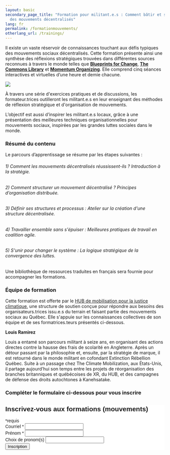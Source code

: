 ```yaml
---
layout: basic
secondary_page_title: "Formation pour militant.e.s : Comment bâtir et soutenir
  des mouvements décentralisés"
lang: fr
permalink: /formationmouvements/
otherlang_url: /trainings/
---
```

Il existe un vaste réservoir de connaissances touchant aux défis typiques des mouvements sociaux décentralisés. Cette formation présente ainsi une synthèse des réflexions stratégiques trouvées dans différentes sources reconnues à travers le monde telles que **[Blueprints for Change](www.blueprintsfc.org)**, **[The Commons Library](https://commonslibrary.org/)** et **[Momentum Organizing](https://www.momentumcommunity.org/)**. Elle comprend cinq séances interactives et virtuelles d’une heure et demie chacune. 

![](/media/diapo-formationmouvements.png)

À travers une série d'exercices pratiques et de discussions, les formateur.trices outilleront les militant.e.s en leur enseignant des méthodes de réflexion stratégique et d'organisation de mouvements. 

L’objectif est aussi d’inspirer les militant.e.s locaux, grâce à une présentation des meilleures techniques organisationnelles pour mouvements sociaux, inspirées par les grandes luttes sociales dans le monde. 

### **Résumé du contenu**

Le parcours d’apprentissage se résume par les étapes suivantes : 

###### 1) Comment les mouvements décentralisés réussissent-ils ? Introduction à la stratégie. 

###### 2) Comment structurer un mouvement décentralisé ? Principes d’organisation distribuée. 

###### 3) Définir ses structures et processus : Atelier sur la création d'une structure décentralisée. 

###### 4) Travailler ensemble sans s'épuiser : Meilleures pratiques de travail en coalition agile.  

###### 5) S'unir pour changer le système : La logique stratégique de la convergence des luttes. 

Une bibliothèque de ressources traduites en français sera fournie pour accompagner les formations.

### **Équipe de formation** 

Cette formation est offerte par le [HUB de mobilisation pour la justice climatique](https://www.lehub.ca/), une structure de soutien conçue pour répondre aux besoins des organisateurs.trices issu.e.s du terrain et faisant partie des mouvements sociaux au Québec. Elle s'appuie sur les connaissances collectives de son équipe et de ses formatrices.teurs présentés ci-dessous.

**Louis Ramirez**

Louis a entamé son parcours militant à seize ans, en organisant des actions directes contre la hausse des frais de scolarité en Angleterre. Après un détour passant par la philosophie et, ensuite, par la stratégie de marque, il est retourné dans le monde militant en cofondant Extinction Rébellion Québec. Suite à un passage chez The Climate Mobilization, aux États-Unis, il partage aujourd’hui son temps entre les projets de réorganisation des branches britanniques et québécoises de XR, du HUB, et des campagnes de défense des droits autochtones à Kanehsatake.

### **Compléter le formulaire ci-dessous pour vous inscrire**

<!-- Begin Mailchimp Signup Form -->

<link href="//cdn-images.mailchimp.com/embedcode/classic-10_7.css" rel="stylesheet" type="text/css">
<style type="text/css">
	#mc_embed_signup{background:#fff; clear:left; font:14px Helvetica,Arial,sans-serif; }
	/* Add your own Mailchimp form style overrides in your site stylesheet or in this style block.
	   We recommend moving this block and the preceding CSS link to the HEAD of your HTML file. */
</style>
<div id="mc_embed_signup">
<form action="https://lehub.us7.list-manage.com/subscribe/post?u=6da6ef9a2de17cfdceb029edc&amp;id=55bdf72573&SIGNUP=fmouvements" method="post" id="mc-embedded-subscribe-form" name="mc-embedded-subscribe-form" class="validate" target="_blank" novalidate>
    <div id="mc_embed_signup_scroll">
	<h2>Inscrivez-vous aux formations (mouvements)</h2>
<div class="indicates-required"><span class="asterisk">*</span>requis</div>
<div class="mc-field-group">
	<label for="mce-EMAIL">Courriel  <span class="asterisk">*</span>
</label>
	<input type="email" value="" name="EMAIL" class="required email" id="mce-EMAIL">
</div>
<div class="mc-field-group">
	<label for="mce-FNAME">Prénom  <span class="asterisk">*</span>
</label>
	<input type="text" value="" name="FNAME" class="required" id="mce-FNAME">
</div>
<div class="mc-field-group">
	<label for="mce-LNAME">Choix de pronom(s) </label>
	<input type="text" value="" name="LNAME" class="" id="mce-LNAME">
</div>
	<div id="mce-responses" class="clear">
		<div class="response" id="mce-error-response" style="display:none"></div>
		<div class="response" id="mce-success-response" style="display:none"></div>
	</div>    <!-- real people should not fill this in and expect good things - do not remove this or risk form bot signups-->
    <div style="position: absolute; left: -5000px;" aria-hidden="true"><input type="text" name="b_6da6ef9a2de17cfdceb029edc_55bdf72573" tabindex="-1" value=""></div>
    <div class="clear"><input type="submit" value="Inscription" name="subscribe" id="mc-embedded-subscribe" class="button"></div>
    </div>
</form>
</div>
<script type='text/javascript' src='//s3.amazonaws.com/downloads.mailchimp.com/js/mc-validate.js'></script><script type='text/javascript'>(function($) {window.fnames = new Array(); window.ftypes = new Array();fnames[0]='EMAIL';ftypes[0]='email';fnames[1]='FNAME';ftypes[1]='text';fnames[2]='LNAME';ftypes[2]='text';fnames[3]='ADDRESS';ftypes[3]='address';fnames[4]='PHONE';ftypes[4]='phone';fnames[5]='BIRTHDAY';ftypes[5]='birthday'; /*
 * Translated default messages for the $ validation plugin.
 * Locale: FR
 */
$.extend($.validator.messages, {
        required: "Ce champ est requis.",
        remote: "Veuillez remplir ce champ pour continuer.",
        email: "Veuillez entrer une adresse email valide.",
        url: "Veuillez entrer une URL valide.",
        date: "Veuillez entrer une date valide.",
        dateISO: "Veuillez entrer une date valide (ISO).",
        number: "Veuillez entrer un nombre valide.",
        digits: "Veuillez entrer (seulement) une valeur numérique.",
        creditcard: "Veuillez entrer un numéro de carte de crédit valide.",
        equalTo: "Veuillez entrer une nouvelle fois la même valeur.",
        accept: "Veuillez entrer une valeur avec une extension valide.",
        maxlength: $.validator.format("Veuillez ne pas entrer plus de {0} caractères."),
        minlength: $.validator.format("Veuillez entrer au moins {0} caractères."),
        rangelength: $.validator.format("Veuillez entrer entre {0} et {1} caractères."),
        range: $.validator.format("Veuillez entrer une valeur entre {0} et {1}."),
        max: $.validator.format("Veuillez entrer une valeur inférieure ou égale à {0}."),
        min: $.validator.format("Veuillez entrer une valeur supérieure ou égale à {0}.")
});}(jQuery));var $mcj = jQuery.noConflict(true);</script>
<!--End mc_embed_signup-->